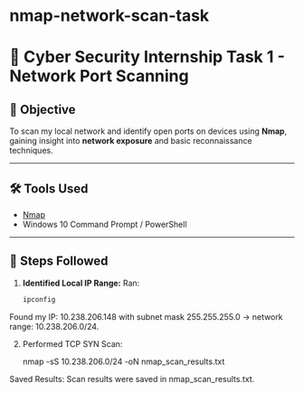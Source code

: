 # nmap-network-scan-task

# 🔐 Cyber Security Internship Task 1 - Network Port Scanning

## 🧠 Objective
To scan my local network and identify open ports on devices using **Nmap**, gaining insight into **network exposure** and basic reconnaissance techniques.

---

## 🛠 Tools Used
- [Nmap](https://nmap.org)
- Windows 10 Command Prompt / PowerShell

---

## 🧪 Steps Followed

1. **Identified Local IP Range:**
   Ran:
   ```powershell
   ipconfig
Found my IP: 10.238.206.148 with subnet mask 255.255.255.0 → network range: 10.238.206.0/24.

2. Performed TCP SYN Scan:

    nmap -sS 10.238.206.0/24 -oN nmap_scan_results.txt
  
Saved Results:
    Scan results were saved in nmap_scan_results.txt.
